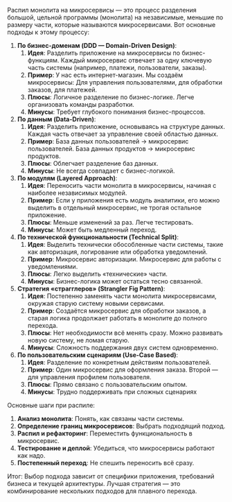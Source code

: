 Распил монолита на микросервисы — это процесс разделения большой, цельной программы (монолита) на независимые, меньшие по размеру части, которые называются микросервисами. Вот основные подходы к этому процессу:
1. **По бизнес-доменам (DDD — Domain-Driven Design)**:
	1) **Идея**: Разделить приложение на микросервисы по бизнес-функциям. Каждый микросервис отвечает за одну ключевую часть системы (например, платежи, пользователи, заказы).
	2) **Пример**: У нас есть интернет-магазин. Мы создаём микросервисы: Для управления пользователями, для обработки заказов, для платежей.
	3) **Плюсы**: Логичное разделение по бизнес-логике. Легче организовать команды разработки.
	4) **Минусы**: Требует глубокого понимания бизнес-процессов.
2. **По данным (Data-Driven)**:
	1) **Идея**: Разделить приложение, основываясь на структуре данных. Каждая часть отвечает за управление своей областью данных.
	2) **Пример**: База данных пользователей → микросервис пользователей. База данных продуктов → микросервис продуктов.
	3) **Плюсы**: Облегчает разделение баз данных.
	4) **Минусы**: Не всегда совпадает с бизнес-логикой.
3. **По модулям (Layered Approach)**:
	1) **Идея**: Переносить части монолита в микросервисы, начиная с наиболее независимых модулей.
	2) **Пример**: Если у приложения есть модуль аналитики, его можно выделить в отдельный микросервис, не трогая остальное приложение.
	3) **Плюсы**: Меньше изменений за раз. Легче тестировать.
	4) **Минусы**: Может быть медленный переход.
4. **По технической функциональности (Technical Split)**:
	1) **Идея**: Выделить технически обособленные части системы, такие как авторизация, логирование или обработка уведомлений.
	2) **Пример**: Микросервис авторизации. Микросервис для работы с уведомлениями.
	3) **Плюсы**: Легко выделить «технические» части.
	4) **Минусы**: Бизнес-логика может остаться тесно связанной.
5. **Стратегия «страгглеров» (Strangler Fig Pattern)**:
	1) **Идея**: Постепенно заменять части монолита микросервисами, окружая старую систему новыми сервисами.
	2) **Пример**: Создаётся микросервис для обработки заказов, а старая логика продолжает работать в монолите до полного перехода.
	3) **Плюсы**: Нет необходимости всё менять сразу. Можно развивать новую систему, не ломая старую.
	4) **Минусы**: Сложность поддержания двух систем одновременно.
6. **По пользовательским сценариям (Use-Case Based)**:
	1) **Идея**: Разделение по конкретным действиям пользователей.
	2) **Пример**: Один микросервис для оформления заказа. Второй — для управления профилем пользователя.
	3) **Плюсы**: Прямо связано с пользовательским опытом.
	4) **Минусы**: Трудно поддерживать при сложных сценариях

Основные шаги при распиле:
1. **Анализ монолита**: Понять, как связаны части системы.
2. **Определение границ микросервисов**: Выбрать подходящий подход.
3. **Распил и рефакторинг**: Переместить функциональность в микросервис.
4. **Тестирование и деплой**: Убедиться, что микросервисы работают как надо.
5. **Постепенный переход**: Не спешить переносить всё сразу.

Итог: Выбор подхода зависит от специфики приложения, требований бизнеса и текущей архитектуры. Лучшая стратегия — это комбинирование нескольких подходов для плавного перехода.